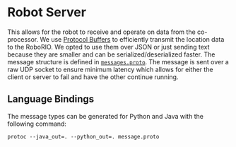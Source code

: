 # Robot Server
This allows for the robot to receive and operate on data from the co-processor.
We use [Protocol Buffers](https://developers.google.com/protocol-buffers) to efficiently transmit the location data to the RoboRIO.
We opted to use them over JSON or just sending text because they are smaller and can be serialized/deserialized faster.
The message structure is defined in [`messages.proto`](./messages.proto).
The message is sent over a raw UDP socket to ensure minimum latency which allows for either the client or server to fail and have the other continue running.

## Language Bindings
The message types can be generated for Python and Java with the following command:
```shell script
protoc --java_out=. --python_out=. message.proto
```
